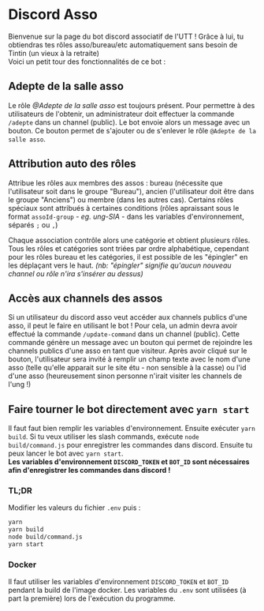 # Discord Asso

Bienvenue sur la page du bot discord associatif de l'UTT ! Grâce à lui, tu obtiendras tes rôles asso/bureau/etc automatiquement sans besoin de Tintin (un vieux à la retraite) \
Voici un petit tour des fonctionnalités de ce bot :

## Adepte de la salle asso

Le rôle _@Adepte de la salle asso_ est toujours présent. Pour permettre à des utilisateurs de l'obtenir, un administrateur doit effectuer la commande `/adepte` dans un channel (public). Le bot envoie alors un message avec un bouton. Ce bouton permet de s'ajouter ou de s'enlever le rôle `@Adepte de la salle asso`.

## Attribution auto des rôles

Attribue les rôles aux membres des assos : bureau (nécessite que l'utilisateur soit dans le groupe "Bureau"), ancien (l'utilisateur doit être dans le groupe "Anciens") ou membre (dans les autres cas).
Certains rôles spéciaux sont attribués à certaines conditions (rôles apraissant sous le format `assoId-group` _- eg. ung-SIA -_ dans les variables d'environnement, séparés `;` ou `,`)

Chaque association contrôle alors une catégorie et obtient plusieurs rôles. Tous les rôles et catégories sont triées par ordre alphabétique, cependant pour les rôles bureau et les catégories, il est possible de les "épingler" en les déplaçant vers le haut. _(nb: "épingler" signifie qu'aucun nouveau channel ou rôle n'ira s'insérer au dessus)_

## Accès aux channels des assos

Si un utilisateur du discord asso veut accéder aux channels publics d'une asso, il peut le faire en utilisant le bot ! Pour cela, un admin devra avoir effectué la commande `/update-command` dans un channel (public). Cette commande génère un message avec un bouton qui permet de rejoindre les channels publics d'une asso en tant que visiteur. Après avoir cliqué sur le bouton, l'utilisateur sera invité à remplir un champ texte avec le nom d'une asso (telle qu'elle apparait sur le site étu - non sensible à la casse) ou l'id d'une asso (heureusement sinon personne n'irait visiter les channels de l'ung !)

## Faire tourner le bot directement avec `yarn start`

Il faut faut bien remplir les variables d'environnement. Ensuite exécuter `yarn build`. Si tu veux utiliser les slash commands, exécute `node build/command.js` pour enregistrer les commandes dans discord. Ensuite tu peux lancer le bot avec `yarn start`. \
**Les variables d'environnement `DISCORD_TOKEN` et `BOT_ID` sont nécessaires afin d'enregistrer les commandes dans discord !**

### TL;DR

Modifier les valeurs du fichier `.env` puis :

```sh
yarn
yarn build
node build/command.js
yarn start
```

### Docker

Il faut utiliser les variables d'environnement `DISCORD_TOKEN` et `BOT_ID` pendant la build de l'image docker. Les variables du `.env` sont utilisées (à part la première) lors de l'exécution du programme.
